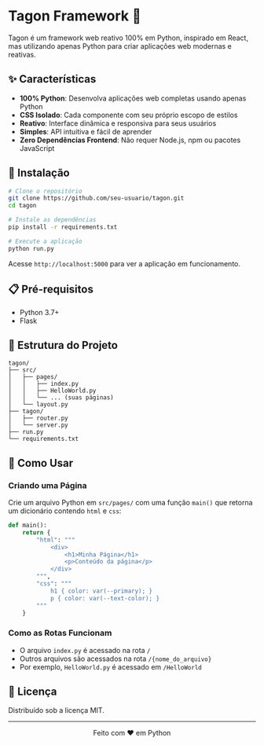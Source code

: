 # Tagon Framework 🚀

Tagon é um framework web reativo 100% em Python, inspirado em React, mas utilizando apenas Python para criar aplicações web modernas e reativas.

## ✨ Características

- **100% Python**: Desenvolva aplicações web completas usando apenas Python
- **CSS Isolado**: Cada componente com seu próprio escopo de estilos
- **Reativo**: Interface dinâmica e responsiva para seus usuários
- **Simples**: API intuitiva e fácil de aprender
- **Zero Dependências Frontend**: Não requer Node.js, npm ou pacotes JavaScript

## 🚀 Instalação

```bash
# Clone o repositório
git clone https://github.com/seu-usuario/tagon.git
cd tagon

# Instale as dependências
pip install -r requirements.txt

# Execute a aplicação
python run.py
```

Acesse `http://localhost:5000` para ver a aplicação em funcionamento.

## 📋 Pré-requisitos

- Python 3.7+
- Flask

## 🔧 Estrutura do Projeto

```
tagon/
├── src/
│   ├── pages/
│   │   ├── index.py
│   │   ├── HelloWorld.py
│   │   └── ... (suas páginas)
│   └── layout.py
├── tagon/
│   ├── router.py
│   └── server.py
├── run.py
└── requirements.txt
```

## 📝 Como Usar

### Criando uma Página

Crie um arquivo Python em `src/pages/` com uma função `main()` que retorna um dicionário contendo `html` e `css`:

```python
def main():
    return {
        "html": """
            <div>
                <h1>Minha Página</h1>
                <p>Conteúdo da página</p>
            </div>
        """,
        "css": """
            h1 { color: var(--primary); }
            p { color: var(--text-color); }
        """
    }
```

### Como as Rotas Funcionam

- O arquivo `index.py` é acessado na rota `/`
- Outros arquivos são acessados na rota `/{nome_do_arquivo}`
- Por exemplo, `HelloWorld.py` é acessado em `/HelloWorld`

## 📜 Licença

Distribuído sob a licença MIT.

---

<div align="center">
  <p>Feito com ❤️ em Python</p>
</div>

